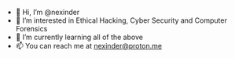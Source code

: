 - 👋 Hi, I’m @nexinder
- 👀 I’m interested in Ethical Hacking, Cyber Security and Computer Forensics 
- 🌱 I’m currently learning all of the above
- 📫 You can reach me at nexinder@proton.me

<!---
nexinder/nexinder is a ✨ special ✨ repository because its `README.md` (this file) appears on your GitHub profile.
You can click the Preview link to take a look at your changes.
--->
